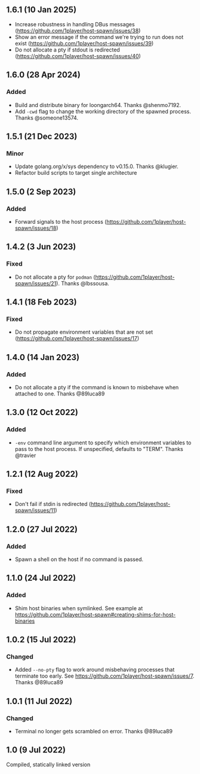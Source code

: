 ## 1.6.1 (10 Jan 2025)

* Increase robustness in handling DBus messages (https://github.com/1player/host-spawn/issues/38)
* Show an error message if the command we're trying to run does not exist (https://github.com/1player/host-spawn/issues/39)
* Do not allocate a pty if stdout is redirected (https://github.com/1player/host-spawn/issues/40)

## 1.6.0 (28 Apr 2024)

### Added

* Build and distribute binary for loongarch64. Thanks @shenmo7192.
* Add `-cwd` flag to change the working directory of the spawned process. Thanks @someone13574.

## 1.5.1 (21 Dec 2023)

### Minor

* Update golang.org/x/sys dependency to v0.15.0. Thanks @klugier.
* Refactor build scripts to target single architecture

## 1.5.0 (2 Sep 2023)

### Added

* Forward signals to the host process (https://github.com/1player/host-spawn/issues/18)

## 1.4.2 (3 Jun 2023)

### Fixed

* Do not allocate a pty for `podman` (https://github.com/1player/host-spawn/issues/21). Thanks @lbssousa.

## 1.4.1 (18 Feb 2023)

### Fixed

* Do not propagate environment variables that are not set (https://github.com/1player/host-spawn/issues/17)

## 1.4.0 (14 Jan 2023)

### Added

* Do not allocate a pty if the command is known to misbehave when attached to one. Thanks @89luca89

## 1.3.0 (12 Oct 2022)

### Added

* `-env` command line argument to specify which environment variables to pass to the host process. If unspecified, defaults to "TERM". Thanks @travier

## 1.2.1 (12 Aug 2022)

### Fixed

* Don't fail if stdin is redirected (https://github.com/1player/host-spawn/issues/11)

## 1.2.0 (27 Jul 2022)

### Added

* Spawn a shell on the host if no command is passed.

## 1.1.0 (24 Jul 2022)

### Added

* Shim host binaries when symlinked. See example at https://github.com/1player/host-spawn#creating-shims-for-host-binaries

## 1.0.2 (15 Jul 2022)

### Changed

* Added `--no-pty` flag to work around misbehaving processes that terminate too early. See https://github.com/1player/host-spawn/issues/7. Thanks @89luca89

## 1.0.1 (11 Jul 2022)

### Changed

* Terminal no longer gets scrambled on error. Thanks @89luca89

## 1.0 (9 Jul 2022)

Compiled, statically linked version
